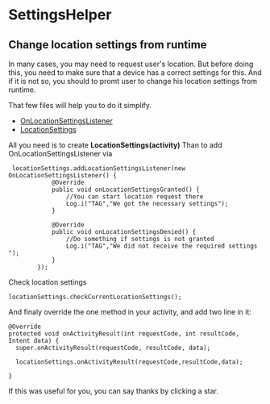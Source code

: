 # SettingsHelper
## Change location settings from runtime

In many cases, you may need to request user's location.
But before doing this, you need to make sure that a device has a correct settings for this.
And if it is not so, you should to promt user to change his location settings from runtime.

That few files will help you to do it simplify.
* [OnLocationSettingsListener](https://github.com/YakuninSerg/SettingsHelper/blob/master/app/src/main/java/com/example/siakunin/settingshelper/OnLocationSettingsListener.java)
* [LocationSettings](https://github.com/YakuninSerg/SettingsHelper/blob/master/app/src/main/java/com/example/siakunin/settingshelper/LocationSettings.java) 

All you need is to create <b>LocationSettings(activity)</b>
Than to add OnLocationSettingsListener via 
```
 locationSettings.addLocationSettingsListener(new OnLocationSettingsListener() {
            @Override
            public void onLocationSettingsGranted() {
                //You can start location request there
                Log.i("TAG","We got the necessary settings");
            }

            @Override
            public void onLocationSettingsDenied() {
                //Do something if settings is not granted
                Log.i("TAG","We did not receive the required settings ");
            }
        });
```

Check location settings

```
locationSettings.checkCurrentLocationSettings();

```

And finaly override the one method in your activity, and add two line in it:
```
@Override
protected void onActivityResult(int requestCode, int resultCode, Intent data) {
  super.onActivityResult(requestCode, resultCode, data);
        
  locationSettings.onActivityResult(requestCode,resultCode,data);

}
```

If this was useful for you, you can say thanks by clicking a star.
